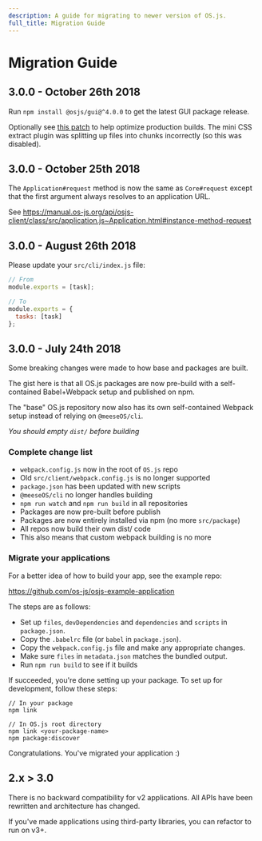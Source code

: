 ```yaml
---
description: A guide for migrating to newer version of OS.js.
full_title: Migration Guide
---
```


# Migration Guide

## 3.0.0 - October 26th 2018

Run `npm install @osjs/gui@^4.0.0` to get the latest GUI package release.

Optionally see [this patch](https://github.com/os-js/OS.js/commit/1380d4b98048dee2d7e95b9dddbf9af323f5fdab) to help optimize production builds. The mini CSS extract plugin was splitting up files into chunks incorrectly (so this was disabled).

## 3.0.0 - October 25th 2018

The `Application#request` method is now the same as `Core#request` except that the first argument always resolves to an application URL.

See https://manual.os-js.org/api/osjs-client/class/src/application.js~Application.html#instance-method-request

## 3.0.0 - August 26th 2018

Please update your `src/cli/index.js` file:

```javascript
// From
module.exports = [task];

// To
module.exports = {
  tasks: [task]
};
```

## 3.0.0 - July 24th 2018

Some breaking changes were made to how base and packages are built.

The gist here is that all OS.js packages are now pre-build with a self-contained Babel+Webpack
setup and published on npm.

The "base" OS.js repository now also has its own self-contained Webpack setup instead of relying on `@meeseOS/cli`.

*You should empty `dist/` before building*

### Complete change list

* `webpack.config.js` now in the root of `OS.js` repo 
* Old `src/client/webpack.config.js` is no longer supported
* `package.json` has been updated with new scripts
* `@meeseOS/cli` no longer handles building
* `npm run watch` and `npm run build` in all repositories
* Packages are now pre-built before publish
* Packages are now entirely installed via npm (no more `src/package`)
* All repos now build their own dist/ code
* This also means that custom webpack building is no more

### Migrate your applications

For a better idea of how to build your app, see the example repo:

https://github.com/os-js/osjs-example-application

The steps are as follows:

* Set up `files`, `devDependencies` and `dependencies` and `scripts` in `package.json`.
* Copy the `.babelrc` file (or `babel` in `package.json`).
* Copy the `webpack.config.js` file and make any appropriate changes.
* Make sure `files` in `metadata.json` matches the bundled output.
* Run `npm run build` to see if it builds

If succeeded, you're done setting up your package. To set up for development, follow these steps:

```
// In your package
npm link

// In OS.js root directory
npm link <your-package-name>
npm package:discover
```

Congratulations. You've migrated your application :)

## 2.x > 3.0

There is no backward compatibility for v2 applications. All APIs have been rewritten and architecture has changed.

If you've made applications using third-party libraries, you can refactor to run on v3+.
